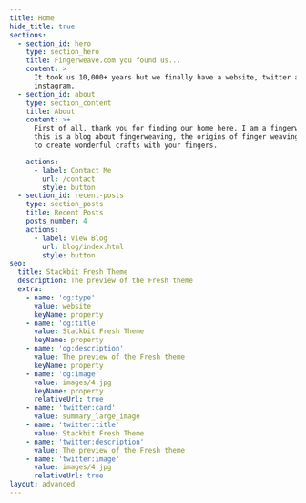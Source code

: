 ```yaml
---
title: Home
hide_title: true
sections:
  - section_id: hero
    type: section_hero
    title: Fingerweave.com you found us...
    content: >
      It took us 10,000+ years but we finally have a website, twitter and
      instagram.
  - section_id: about
    type: section_content
    title: About
    content: >+
      First of all, thank you for finding our home here. I am a fingerweaver and
      this is a blog about fingerweaving, the origins of finger weaving and how
      to create wonderful crafts with your fingers.

    actions:
      - label: Contact Me
        url: /contact
        style: button
  - section_id: recent-posts
    type: section_posts
    title: Recent Posts
    posts_number: 4
    actions:
      - label: View Blog
        url: blog/index.html
        style: button
seo:
  title: Stackbit Fresh Theme
  description: The preview of the Fresh theme
  extra:
    - name: 'og:type'
      value: website
      keyName: property
    - name: 'og:title'
      value: Stackbit Fresh Theme
      keyName: property
    - name: 'og:description'
      value: The preview of the Fresh theme
      keyName: property
    - name: 'og:image'
      value: images/4.jpg
      keyName: property
      relativeUrl: true
    - name: 'twitter:card'
      value: summary_large_image
    - name: 'twitter:title'
      value: Stackbit Fresh Theme
    - name: 'twitter:description'
      value: The preview of the Fresh theme
    - name: 'twitter:image'
      value: images/4.jpg
      relativeUrl: true
layout: advanced
---
```

